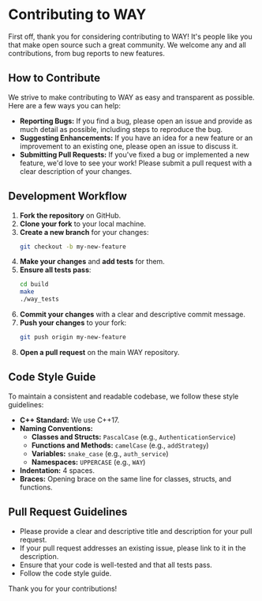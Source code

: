 # Contributing to WAY

First off, thank you for considering contributing to WAY! It's people like you that make open source such a great community. We welcome any and all contributions, from bug reports to new features.

## How to Contribute

We strive to make contributing to WAY as easy and transparent as possible. Here are a few ways you can help:

-   **Reporting Bugs:** If you find a bug, please open an issue and provide as much detail as possible, including steps to reproduce the bug.
-   **Suggesting Enhancements:** If you have an idea for a new feature or an improvement to an existing one, please open an issue to discuss it.
-   **Submitting Pull Requests:** If you've fixed a bug or implemented a new feature, we'd love to see your work! Please submit a pull request with a clear description of your changes.

## Development Workflow

1.  **Fork the repository** on GitHub.
2.  **Clone your fork** to your local machine.
3.  **Create a new branch** for your changes:
    ```bash
    git checkout -b my-new-feature
    ```
4.  **Make your changes** and **add tests** for them.
5.  **Ensure all tests pass**:
    ```bash
    cd build
    make
    ./way_tests
    ```
6.  **Commit your changes** with a clear and descriptive commit message.
7.  **Push your changes** to your fork:
    ```bash
    git push origin my-new-feature
    ```
8.  **Open a pull request** on the main WAY repository.

## Code Style Guide

To maintain a consistent and readable codebase, we follow these style guidelines:

-   **C++ Standard:** We use C++17.
-   **Naming Conventions:**
    -   **Classes and Structs:** `PascalCase` (e.g., `AuthenticationService`)
    -   **Functions and Methods:** `camelCase` (e.g., `addStrategy`)
    -   **Variables:** `snake_case` (e.g., `auth_service`)
    -   **Namespaces:** `UPPERCASE` (e.g., `WAY`)
-   **Indentation:** 4 spaces.
-   **Braces:** Opening brace on the same line for classes, structs, and functions.

## Pull Request Guidelines

-   Please provide a clear and descriptive title and description for your pull request.
-   If your pull request addresses an existing issue, please link to it in the description.
-   Ensure that your code is well-tested and that all tests pass.
-   Follow the code style guide.

Thank you for your contributions!
